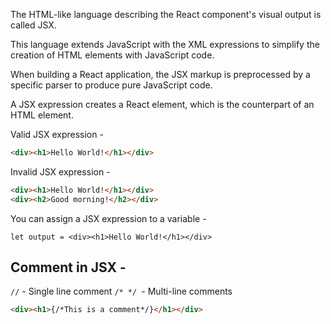The HTML-like language describing the React component's visual output is called JSX.

This language extends JavaScript with the XML expressions to simplify the creation of HTML elements with JavaScript code.

When building a React application, the JSX markup is preprocessed by a specific parser to produce pure JavaScript code.

A JSX expression creates a React element, which is the counterpart of an HTML element.

Valid JSX expression - 

```HTML
<div><h1>Hello World!</h1></div>
```

Invalid JSX expression - 

```HTML
<div><h1>Hello World!</h1></div>
<div><h2>Good morning!</h2></div>
```

You can assign a JSX expression to a variable - 

```JS
let output = <div><h1>Hello World!</h1></div>
```

## Comment in JSX -

`//` - Single line comment
`/* */ `- Multi-line comments

```HTML
<div><h1>{/*This is a comment*/}</h1></div>
```